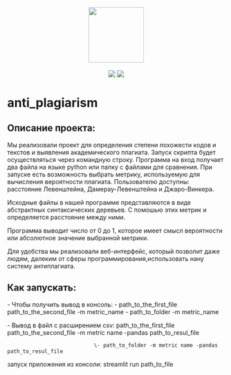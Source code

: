 <h2 align="center">
    <img src="https://github.com/adelyagaraeva/anti_plagiarism/assets/146413113/262ae88c-b239-4ffd-b840-02ea78c13411" height="128px" width="128px">
</h2>

<p align="center">
    <img src="https://img.shields.io/badge/python-3.7+-green">
    <img src="https://img.shields.io/badge/license-MIT-green">
</p>

# anti_plagiarism
## Описание проекта:


Мы реализовали проект для определения степени похожести кодов и текстов и выявления академического плагиата.
Запуск скрипта будет осуществляться через командную строку. Программа на вход получает два файла на языке python или папку с файлами для сравнения. При запуске есть возможность выбрать метрику, используемую для вычисления вероятности плагиата. Пользователю доступны: расстояние Левенштейна, Дамерау-Левенштейна и Джаро-Винкера.

Исходные файлы в нашей программе представляются в виде абстрактных синтаксических деревьев. С помошью этих метрик и определяется расстояние между ними.

Программа выводит число от 0 до 1, которое имеет смысл вероятности или абсолютное значение выбранной метрики.

Для удобства мы реализовали веб-интерфейс, который позволит даже людям, далеким от сферы программирования,использовать нану систему антиплагиата.


## Как запускать:
\- Чтобы получить вывод в консоль:
\- path_to_the_first_file path_to_the_second_file -m metric_name 
\- path_to_folder -m metric_name 

\- Вывод в файл с расширением csv: path_to_the_first_file path_to_the_second_file -m metric name -pandas path_to_resul_file


                                \- path_to_folder -m metric name -pandas path_to_resul_file

                                
запуск приложения из консоли:   streamlit run path_to_file
